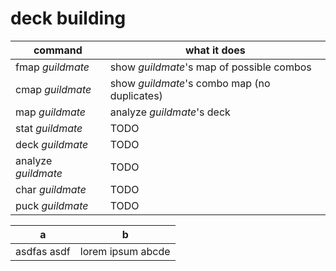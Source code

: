 # deck building
| command | what it does |
|--|--|
| fmap _guildmate_| show _guildmate_'s map of possible combos |
| cmap _guildmate_| show _guildmate_'s combo map (no duplicates) |
| map _guildmate_ | analyze _guildmate_'s deck |
| stat _guildmate_ | TODO |
| deck _guildmate_ | TODO |
| analyze _guildmate_ | TODO |
| char _guildmate_ | TODO |
| puck _guildmate_ | TODO |

| a | b |
|--|--|
| asdfas asdf | lorem ipsum abcde |

<!--stackedit_data:
eyJoaXN0b3J5IjpbLTE2MDI0ODE3OTMsLTEyMzU4MjYzMDRdfQ
==
-->